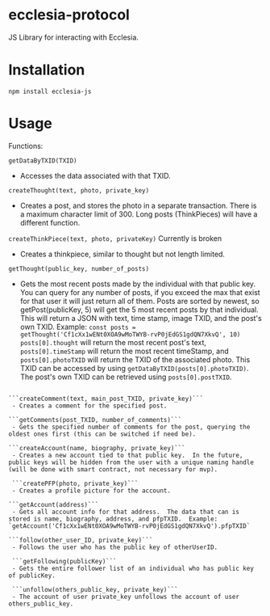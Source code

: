 # ecclesia-protocol
JS Library for interacting with Ecclesia.

# Installation

```
npm install ecclesia-js
```

# Usage 

Functions:

```getDataByTXID(TXID)```
 - Accesses the data associated with that TXID.

```createThought(text, photo, private_key)```
 - Creates a post, and stores the photo in a separate transaction.  There is a maximum character limit of 300.  Long posts (ThinkPieces) will have a different function.
 
 ```createThinkPiece(text, photo, privateKey)``` Currently is broken
 - Creates a thinkpiece, similar to thought but not length limited.
 
```getThought(public_key, number_of_posts)```
 - Gets the most recent posts made by the individual with that public key.  You can query for any number of posts, if you exceed the max that exist for that user it will just return all of them.  Posts are sorted by newest, so getPost(publicKey, 5) will get the 5 most recent posts by that individual.  This will return a JSON with text, time stamp, image TXID, and the post's own TXID.  Example: `const posts = getThought('Cf1cXx1wENt0XOA9wMoTWYB-rvP0jEdGS1gdQN7XkvQ', 10)`
`posts[0].thought` will return the most recent post's text, `posts[0].timeStamp` will return the most recent timeStamp, and `posts[0].photoTXID` will return the TXID of the associated photo.  This TXID can be accessed by using `getDataByTXID(posts[0].photoTXID)`.  The post's own TXID can be retrieved using `posts[0].postTXID`.

```getThinkPiece''' Currently is broken

```createComment(text, main_post_TXID, private_key)```
 - Creates a comment for the specified post.

```getComments(post_TXID, number_of_comments)```
 - Gets the specified number of comments for the post, querying the oldest ones first (this can be switched if need be).
 
```createAccount(name, biography, private_key)```
 - Creates a new account tied to that public key.  In the future, public keys will be hidden from the user with a unique naming handle (will be done with smart contract, not necessary for mvp).
 
 ```createPFP(photo, private_key)```
 - Creates a profile picture for the account.

```getAccount(address)```
 - Gets all account info for that address.  The data that can is stored is name, biography, address, and pfpTXID.  Example: `getAccount('Cf1cXx1wENt0XOA9wMoTWYB-rvP0jEdGS1gdQN7XkvQ').pfpTXID`

```follow(other_user_ID, private_key)```
 - Follows the user who has the public key of otherUserID.
 
 ```getFollowing(publicKey)```
 - Gets the entire follower list of an individual who has public key of publicKey.
 
 ```unfollow(others_public_key, private_key)```
 - The account of user private_key unfollows the account of user others_public_key.
 